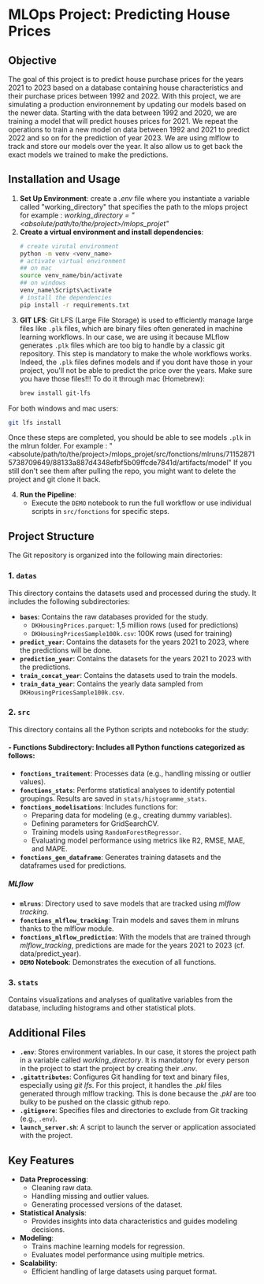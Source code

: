 # MLOps Project: Predicting House Prices

## Objective
The goal of this project is to predict house purchase prices for the years 2021 to 2023 based on a database containing house characteristics and their purchase prices between 1992 and 2022.
With this project, we are simulating a production environnement by updating our models based on the newer data.
Starting with the data between 1992 and 2020, we are training a model that will predict houses prices for 2021. We repeat the operations to train a new model on data between 1992 and 2021 to predict 2022 and so on for the prediction of year 2023.
We are using mlflow to track and store our models over the year. It also allow us to get back the exact models we trained to make the predictions.

## Installation and Usage
1. **Set Up Environment**: create a *.env* file where you instantiate a variable called "working_directory" that specifies the path to the mlops project
for example : *working_directory = "<absolute/path/to/the/project>/mlops_projet"*
2. **Create a virtual environment and install dependencies**: 
   ```bash
   # create virutal environment
   python -m venv <venv_name>
   # activate virtual environment
   ## on mac
   source venv_name/bin/activate
   ## on windows
   venv_name\Scripts\activate
   # install the dependencies
   pip install -r requirements.txt
   ```
3. **GIT LFS**: Git LFS (Large File Storage) is used to efficiently manage large files like `.plk` files, which are binary files often generated in machine learning workflows. In our case, we are using it because MLflow generates `.plk` files which are too big to handle by a classic git repository. This step is mandatory to make the whole workflows works. Indeed, the `.plk` files defines models and if you dont have those in your project, you'll not be able to predict the price over the years. Make sure you have those files!!!
To do it through mac (Homebrew):
   ```bash
   brew install git-lfs
   ```
For both windows and mac users:
   ```bash
   git lfs install
   ```
Once these steps are completed, you should be able to see models `.plk` in the mlrun folder. For example : 
"<absolute/path/to/the/project>/mlops_projet/src/fonctions/mlruns/711528715738709649/88133a887d4348efbf5b09ffcde7841d/artifacts/model"
If you still don't see them after pulling the repo, you might want to delete the project and git clone it back.

4. **Run the Pipeline**:
   - Execute the `DEMO` notebook to run the full workflow or use individual scripts in `src/fonctions` for specific steps.

## Project Structure
The Git repository is organized into the following main directories:

### 1. `datas`
This directory contains the datasets used and processed during the study. It includes the following subdirectories:
- **`bases`**: Contains the raw databases provided for the study. 
  - `DKHousingPrices.parquet`: 1,5 million rows (used for predictions)
  - `DKHousingPricesSample100k.csv`: 100K rows (used for training)
- **`predict_year`**: Contains the datasets for the years 2021 to 2023, where the predictions will be done.
- **`prediction_year`**: Contains the datasets for the years 2021 to 2023 with the predictions.
- **`train_concat_year`**: Contains the datasets used to train the models.
- **`train_data_year`**: Contains the yearly data sampled from `DKHousingPricesSample100k.csv`.

### 2. `src`
This directory contains all the Python scripts and notebooks for the study:
#### - **Functions Subdirectory**: Includes all Python functions categorized as follows:
  - **`fonctions_traitement`**: Processes data (e.g., handling missing or outlier values).
  - **`fonctions_stats`**: Performs statistical analyses to identify potential groupings. Results are saved in `stats/histogramme_stats`.
  - **`fonctions_modelisations`**: Includes functions for:
    - Preparing data for modeling (e.g., creating dummy variables).
    - Defining parameters for GridSearchCV.
    - Training models using `RandomForestRegressor`.
    - Evaluating model performance using metrics like R2, RMSE, MAE, and MAPE.
  - **`fonctions_gen_dataframe`**: Generates training datasets and the dataframes used for predictions.
##### MLflow
  - **`mlruns`**: Directory used to save models that are tracked using *mlflow tracking*.
  - **`fonctions_mlflow_tracking`**: Train models and saves them in mlruns thanks to the mlflow module.
  - **`fonctions_mlflow_prediction`**: With the models that are trained through *mlflow_tracking*, predictions are made for the years 2021 to 2023 (cf. data/predict_year).
- **`DEMO` Notebook**: Demonstrates the execution of all functions.

### 3. `stats`
Contains visualizations and analyses of qualitative variables from the database, including histograms and other statistical plots.

## Additional Files
- **`.env`**: Stores environment variables. In our case, it stores the project path in a variable called *working_directory*. It is mandatory for every person in the project to start the project by creating their *.env*. 
- **`.gitattributes`**: Configures Git handling for text and binary files, especially using *git lfs*. For this project, it handles the *.pkl* files generated through mlflow tracking. This is done because the *.pkl* are too bulky to be pushed on the classic github repo.
- **`.gitignore`**: Specifies files and directories to exclude from Git tracking (e.g., `.env`).
- **`launch_server.sh`**: A script to launch the server or application associated with the project.

## Key Features
- **Data Preprocessing**:
  - Cleaning raw data.
  - Handling missing and outlier values.
  - Generating processed versions of the dataset.
- **Statistical Analysis**:
  - Provides insights into data characteristics and guides modeling decisions.
- **Modeling**:
  - Trains machine learning models for regression.
  - Evaluates model performance using multiple metrics.
- **Scalability**:
  - Efficient handling of large datasets using parquet format.
